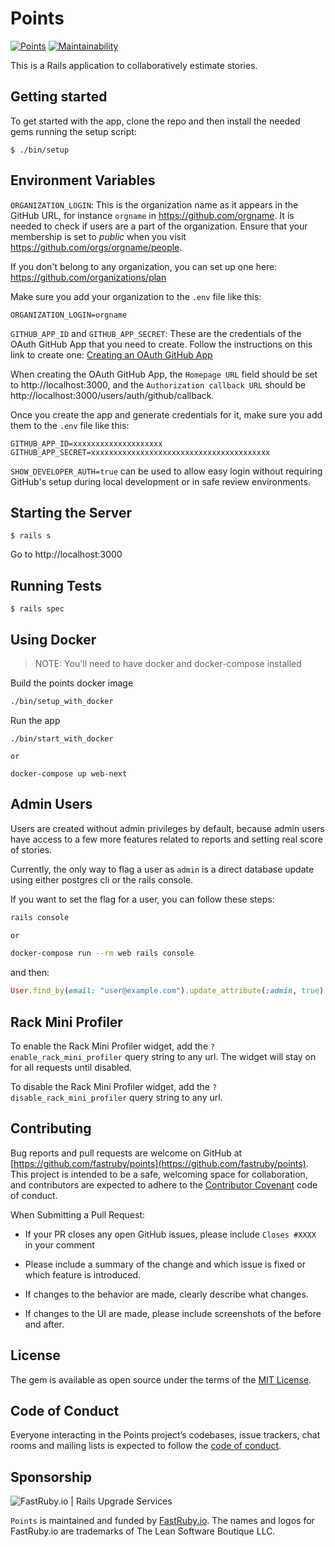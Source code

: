 # Points

[![Points](https://github.com/fastruby/points/actions/workflows/tests.yml/badge.svg)](https://github.com/fastruby/points/actions/workflows/tests.yml)
[![Maintainability](https://api.codeclimate.com/v1/badges/2484911d9c021cfee1ce/maintainability)](https://codeclimate.com/github/fastruby/points/maintainability)

This is a Rails application to collaboratively estimate stories.

## Getting started

To get started with the app, clone the repo and then install the needed gems running the setup script:

```
$ ./bin/setup
```

## Environment Variables

`ORGANIZATION_LOGIN`: This is the organization name as it appears in the GitHub URL, for instance `orgname` in https://github.com/orgname. It is needed to check if users are a part of the organization. Ensure that your membership is set to _public_ when you visit https://github.com/orgs/orgname/people.

If you don't belong to any organization, you can set up one here: https://github.com/organizations/plan

Make sure you add your organization to the `.env` file like this:

```
ORGANIZATION_LOGIN=orgname
```

`GITHUB_APP_ID` and `GITHUB_APP_SECRET`: These are the credentials of the OAuth GitHub App that you need to create. Follow the instructions on this link to create one: [Creating an OAuth GitHub App](https://docs.github.com/en/developers/apps/building-oauth-apps/creating-an-oauth-app)

When creating the OAuth GitHub App, the `Homepage URL` field should be set to http://localhost:3000, and the `Authorization callback URL` should be http://localhost:3000/users/auth/github/callback.

Once you create the app and generate credentials for it, make sure you add them to the `.env` file like this:

```
GITHUB_APP_ID=xxxxxxxxxxxxxxxxxxxx
GITHUB_APP_SECRET=xxxxxxxxxxxxxxxxxxxxxxxxxxxxxxxxxxxxxxxx
```

`SHOW_DEVELOPER_AUTH=true` can be used to allow easy login without requiring GitHub's setup during local development or in safe review environments.

## Starting the Server

```
$ rails s
```

Go to http://localhost:3000

## Running Tests

```
$ rails spec
```

## Using Docker

> NOTE: You'll need to have docker and docker-compose installed

Build the points docker image

```bash
./bin/setup_with_docker
```

Run the app

```
./bin/start_with_docker

or

docker-compose up web-next
```

## Admin Users

Users are created without admin privileges by default, because admin users have access to a few more features related to reports and setting real score of stories.

Currently, the only way to flag a user as `admin` is a direct database update using either postgres cli or the rails console.

If you want to set the flag for a user, you can follow these steps:

```bash
rails console

or

docker-compose run --rm web rails console
```

and then:

```ruby
User.find_by(email: "user@example.com").update_attribute(:admin, true)
```

## Rack Mini Profiler

To enable the Rack Mini Profiler widget, add the `?enable_rack_mini_profiler` query string to any url. The widget will stay on for all requests until disabled.

To disable the Rack Mini Profiler widget, add the `?disable_rack_mini_profiler` query string to any url.

## Contributing

Bug reports and pull requests are welcome on GitHub at [https://github.com/fastruby/points](https://github.com/fastruby/points). This project is intended to be a safe, welcoming space for collaboration, and contributors are expected to adhere to the [Contributor Covenant](http://contributor-covenant.org) code of conduct.

When Submitting a Pull Request:

- If your PR closes any open GitHub issues, please include `Closes #XXXX` in your comment

- Please include a summary of the change and which issue is fixed or which feature is introduced.

- If changes to the behavior are made, clearly describe what changes.

- If changes to the UI are made, please include screenshots of the before and after.

## License

The gem is available as open source under the terms of the [MIT License](https://opensource.org/licenses/MIT).

## Code of Conduct

Everyone interacting in the Points project’s codebases, issue trackers, chat rooms and mailing lists is expected to follow the [code of conduct](https://github.com/fastruby/points/CODE_OF_CONDUCT.md).

## Sponsorship

![FastRuby.io | Rails Upgrade Services](https://github.com/fastruby/points/raw/main/app/assets/images/fastruby-logo.png)

`Points` is maintained and funded by [FastRuby.io](https://fastruby.io). The names and logos for FastRuby.io are trademarks of The Lean Software Boutique LLC.
